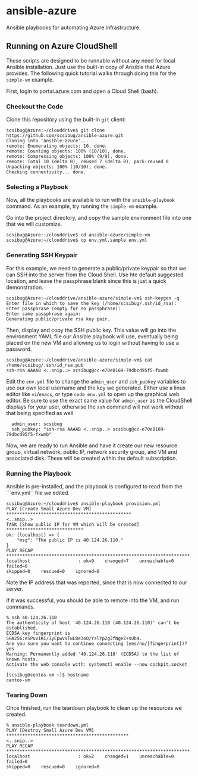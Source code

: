 # ansible-azure
Ansible playbooks for automating Azure infrastructure.

## Running on Azure CloudShell

These scripts are designed to be runnable without any need for local
Ansible installation.  Just use the built-in copy of Ansible that
Azure provides.  The following quick tutorial walks through doing this
for the ```simple-vm``` example.

First, login to portal.azure.com and open a Cloud Shell (bash).

### Checkout the Code

Clone this repository using the built-in ```git``` client:

```
scsibug@Azure:~/clouddrive$ git clone https://github.com/scsibug/ansible-azure.git
Cloning into 'ansible-azure'...
remote: Enumerating objects: 10, done.
remote: Counting objects: 100% (10/10), done.
remote: Compressing objects: 100% (9/9), done.
remote: Total 10 (delta 0), reused 7 (delta 0), pack-reused 0
Unpacking objects: 100% (10/10), done.
Checking connectivity... done.
```

### Selecting a Playbook

Now, all the playbooks are available to run with the
```ansible-playbook``` command.  As an example, try running the
```simple-vm``` example.

Go into the project directory, and copy the sample environment file
into one that we will customize.

```
scsibug@Azure:~/clouddrive$ cd ansible-azure/simple-vm
scsibug@Azure:~/clouddrive$ cp env.yml.sample env.yml
```

### Generating SSH Keypair

For this example, we need to generate a public/private keypair so that
we can SSH into the server from the Cloud Shell.  Use hte default
suggested location, and leave the passphrase blank since this is just
a quick demonstration.

```
scsibug@Azure:~/clouddrive/ansible-azure/simple-vm$ ssh-keygen -q
Enter file in which to save the key (/home/scsibug/.ssh/id_rsa):
Enter passphrase (empty for no passphrase): 
Enter same passphrase again: 
Generating public/private rsa key pair.
```

Then, display and copy the SSH public key.  This value will go into
the environment YAML file our Ansible playbook will use, eventually
being placed on the new VM and allowing us to login without having to
use a password.

```
scsibug@Azure:~/clouddrive/ansible-azure/simple-vm$ cat /home/scsibug/.ssh/id_rsa.pub
ssh-rsa AAAAB <..snip..> scsibug@cc-e70e8169-79dbcd95f5-fxwmb
```

Edit the ```env.yml``` file to change the ```admin_user``` and
```ssh_pubkey``` variables to use our own local username and the key
we generated.  Either use a linux editor like ```vi```/```emacs```, or
type ```code env.yml``` to open up the graphical web editor.  Be sure
to use the exact same value for ```admin_user``` as the CloudShell
displays for your user, otherwise the ```ssh``` command will not work
without that being specified as well.

```
  admin_user: scsibug
  ssh_pubkey: "ssh-rsa AAAAB <..snip..> scsibug@cc-e70e8169-79dbcd95f5-fxwmb"
```

Now, we are ready to run Ansible and have it create our new resource
group, virtual network, public IP, network security group, and VM and
associated disk.  These will be created within the default
subscription.

### Running the Playbook

Ansible is pre-installed, and the playbook is configured to read from
the ```env.yml`` file we edited.

```
scsibug@Azure:~/clouddrive$ ansible-playbook provision.yml
PLAY [Create Small Azure Dev VM] ***********************************************
<..snip..>
TASK [Show public IP for VM which will be created] *****************************
ok: [localhost] => {
    "msg": "The public IP is 40.124.26.110."
}
PLAY RECAP *********************************************************************
localhost                  : ok=9    changed=7    unreachable=0    failed=0
skipped=0    rescued=0    ignored=0   
```

Note the IP address that was reported, since that is now connected to our server.

If it was successful, you should be able to remote into the VM, and run commands.

```
% ssh 40.124.26.110
The authenticity of host '40.124.26.110 (40.124.26.110)' can't be established.
ECDSA key fingerprint is SHA256:eSPuviKC/JyCpwvVTwL8e3oO/YslYp2gJfNgeZ+sUb4.
Are you sure you want to continue connecting (yes/no/[fingerprint])? yes
Warning: Permanently added '40.124.26.110' (ECDSA) to the list of known hosts.
Activate the web console with: systemctl enable --now cockpit.socket

[scsibug@centos-vm ~]$ hostname
centos-vm
```

### Tearing Down

Once finished, run the teardown playbook to clean up the resources we created.

```
% ansible-playbook teardown.yml 
PLAY [Destroy Small Azure Dev VM] **********************************************
<..snip..>
PLAY RECAP *********************************************************************
localhost                  : ok=2    changed=1    unreachable=0    failed=0
skipped=0    rescued=0    ignored=0   
```

